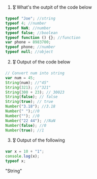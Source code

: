 1. 🎖 What's the outpit of the code below
```js
typeof "Joe"; //string
typeof 4; //number
typeof NaN; //number
typeof false; //boolean
typeof function () {}; //function
var phone = 8983700; 
typeof phone; //number
typeof null; //object
```

2. 🎖 Output of the code below
```js
// Convert num into string
var num = 45; 
String(num); //"45"
String(321); //"321"
String(300 + 23); // 30023
String(false); // false
String(true); // true
Number("3.18"); //3.18
Number(" ");//0
Number(""); //0
Number("22 44"); //NaN
Number(false); //0
Number(true); //1
```
3. 🎖 Output of the following

```js
var x = 10 + "1";
console.log(x);
typeof x;
```
"String"

